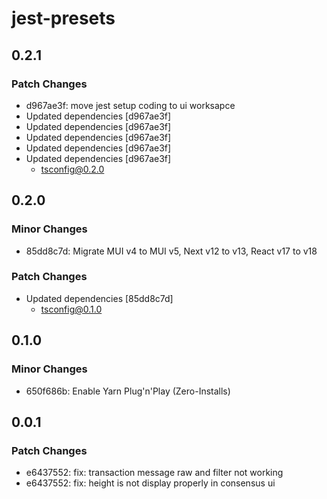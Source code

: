 # jest-presets

## 0.2.1

### Patch Changes

- d967ae3f: move jest setup coding to ui worksapce
- Updated dependencies [d967ae3f]
- Updated dependencies [d967ae3f]
- Updated dependencies [d967ae3f]
- Updated dependencies [d967ae3f]
- Updated dependencies [d967ae3f]
  - tsconfig@0.2.0

## 0.2.0

### Minor Changes

- 85dd8c7d: Migrate MUI v4 to MUI v5, Next v12 to v13, React v17 to v18

### Patch Changes

- Updated dependencies [85dd8c7d]
  - tsconfig@0.1.0

## 0.1.0

### Minor Changes

- 650f686b: Enable Yarn Plug'n'Play (Zero-Installs)

## 0.0.1

### Patch Changes

- e6437552: fix: transaction message raw and filter not working
- e6437552: fix: height is not display properly in consensus ui
